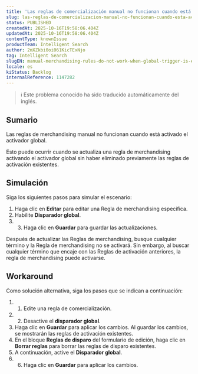 ```yaml
---
title: 'Las reglas de comercialización manual no funcionan cuando está activado el Activador global.'
slug: las-reglas-de-comercializacion-manual-no-funcionan-cuando-esta-activado-el-activador-global
status: PUBLISHED
createdAt: 2025-10-16T19:58:06.404Z
updatedAt: 2025-10-16T19:58:06.404Z
contentType: knownIssue
productTeam: Intelligent Search
author: 2mXZkbi0oi061KicTExNjo
tag: Intelligent Search
slugEN: manual-merchandising-rules-do-not-work-when-global-trigger-is-enabled
locale: es
kiStatus: Backlog
internalReference: 1147282
---
```


>ℹ️ Este problema conocido ha sido traducido automáticamente del inglés.

## Sumario


Las reglas de merchandising manual no funcionan cuando está activado el activador global.

Esto puede ocurrir cuando se actualiza una regla de merchandising activando el activador global sin haber eliminado previamente las reglas de activación existentes.

## Simulación


Siga los siguientes pasos para simular el escenario:

1. Haga clic en **Editar** para editar una Regla de merchandising específica.
2. Habilite **Disparador global**.
3. 3. Haga clic en **Guardar** para guardar las actualizaciones.

Después de actualizar las Reglas de merchandising, busque cualquier término y la Regla de merchandising no se activará. Sin embargo, al buscar cualquier término que encaje con las Reglas de activación anteriores, la regla de merchandising puede activarse.

## Workaround


Como solución alternativa, siga los pasos que se indican a continuación:

1. 1. Edite una regla de comercialización.
2. 2. Desactive el **disparador global**.
3. Haga clic en **Guardar** para aplicar los cambios. Al guardar los cambios, se mostrarán las reglas de activación existentes.
4. En el bloque **Reglas de disparo** del formulario de edición, haga clic en **Borrar reglas** para borrar las reglas de disparo existentes.
5. A continuación, active el **Disparador global**.
6. 6. Haga clic en **Guardar** para aplicar los cambios.

